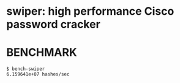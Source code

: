 # swiper: high performance Cisco password cracker

# BENCHMARK

```console
$ bench-swiper
6.159641e+07 hashes/sec
```
